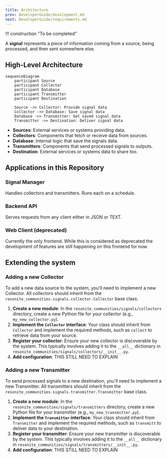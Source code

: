 ```yaml
---
title: Architecture
prev: DeveloperGuide/development.md
next: DeveloperGuide/requirements.md
---
```



!!! construction "To be completed"

A **signal** represents a piece of information coming from a source, being processed, and then sent somewhere else.


## High-Level Architecture

```mermaid
sequenceDiagram
    participant Source
    participant Collector
    participant Database
    participant Transmitter
    participant Destination

    Source ->> Collector: Provide signal data
    Collector ->> Database: Save signal data
    Database ->> Transmitter: Get saved signal data
    Transmitter ->> Destination: Deliver signal data
```

- **Sources**: External services or systems providing data.
- **Collectors**: Components that fetch or receive data from sources.
- **Database**: Internal logic that save the signals data.
- **Transmitters**: Components that send processed signals to outputs.
- **Destination**: External services or systems data to share too.

## Applications in this Repository

### Signal Manager

Handles collectors and transmitters. Runs each on a schedule.

### Backend API

Serves requests from any client either in JSON or TEXT.

### Web Client (deprecated)

Currently the only frontend. While this is considered as deprecated the development of features
are still happening on this frontend for now.

## Extending the system

### Adding a new Collector

To add a new data source to the system, you'll need to implement a new Collector. All collectors should inherit from the `resonite_communities.signals.collector.Collector` base class.

1.  **Create a new module**: In the `resonite_communities/signals/collectors` directory, create a new Python file for your collector (e.g., `my_new_collector.py`).
2.  **Implement the `Collector` interface**: Your class should inherit from `Collector` and implement the required methods, such as `collect` to retrieve data from your source.
3.  **Register your collector**: Ensure your new collector is discoverable by the system. This typically involves adding it to the `__all__` dictionary in `resonite_communities/signals/collectors/__init__.py`.
4.  **Add configuration**: THIS STILL NEED TO EXPLAIN

### Adding a new Transmitter

To send processed signals to a new destination, you'll need to implement a new Transmitter. All transmitters should inherit from the `resonite_communities.signals.transmitter.Transmitter` base class.

1.  **Create a new module**: In the `resonite_communities/signals/transmitters` directory, create a new Python file for your transmitter (e.g., `my_new_transmitter.py`).
2.  **Implement the `Transmitter` interface**: Your class should inherit from `Transmitter` and implement the required methods, such as `transmitt` to deliver data to your destination.
3.  **Register your transmitter**: Ensure your new transmitter is discoverable by the system. This typically involves adding it to the `__all__` dictionary in `resonite_communities/signals/transmitters/__init__.py`.
4.  **Add configuration**: THIS STILL NEED TO EXPLAIN
